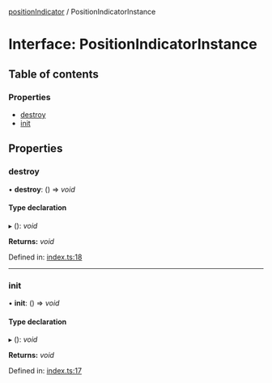 [positionIndicator](../README.md) / PositionIndicatorInstance

# Interface: PositionIndicatorInstance

## Table of contents

### Properties

- [destroy](positionindicatorinstance.md#destroy)
- [init](positionindicatorinstance.md#init)

## Properties

### destroy

• **destroy**: () => *void*

#### Type declaration

▸ (): *void*

**Returns:** *void*

Defined in: [index.ts:18](https://github.com/kunukn/position-indicator/blob/08bca1d/src/index.ts#L18)

___

### init

• **init**: () => *void*

#### Type declaration

▸ (): *void*

**Returns:** *void*

Defined in: [index.ts:17](https://github.com/kunukn/position-indicator/blob/08bca1d/src/index.ts#L17)
